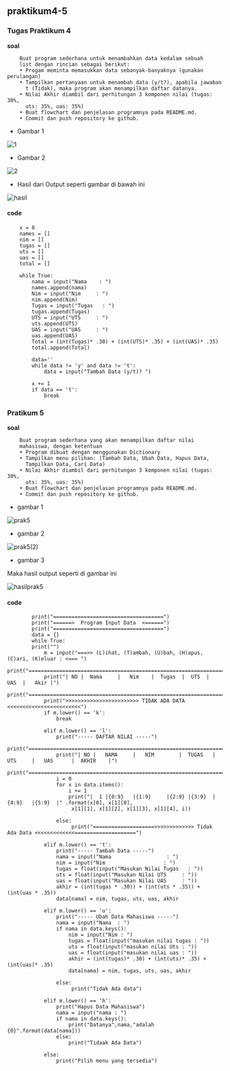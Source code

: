 ## praktikum4-5

### Tugas Praktikum 4

 **soal** 


        Buat program sederhana untuk menambahkan data kedalam sebuah
        list dengan rincian sebagai berikut:
        • Progam meminta memasukkan data sebanyak-banyaknya (gunakan perulangan)
        • Tampilkan pertanyaan untuk menambah data (y/t?), apabila jawaban
          t (Tidak), maka program akan menampilkan daftar datanya.
        • Nilai Akhir diambil dari perhitungan 3 komponen nilai (tugas: 30%,
          uts: 35%, uas: 35%)
        • Buat flowchart dan penjelasan programnya pada README.md.
        • Commit dan push repository ke github.



* Gambar 1

![1](https://user-images.githubusercontent.com/72872663/100231545-c0501280-2f59-11eb-8873-ee82296fff32.PNG)

* Gambar 2

![2](https://user-images.githubusercontent.com/72872663/100231549-c219d600-2f59-11eb-870d-87cbe85299e5.PNG)


* Hasil dari Output seperti gambar di bawah ini

![hasil](https://user-images.githubusercontent.com/72872663/100231551-c2b26c80-2f59-11eb-8732-e5e87dd3a15e.PNG)



#### code

        x = 0
        names = []
        nim = []
        tugas = []
        uts = []
        uas = []
        total = []

        while True:
            nama = input("Nama    : ")
            names.append(nama)
            Nim = input("Nim     : ")
            nim.append(Nim)
            Tugas = input("Tugas   : ")
            tugas.append(Tugas)
            UTS = input("UTS     : ")
            uts.append(UTS)
            UAS = input("UAS     : ")
            uas.append(UAS)
            Total = (int(Tugas)* .30) + (int(UTS)* .35) + (int(UAS)* .35)
            total.append(Total)
    
            data=''
            while data != 'y' and data != 't':
                data = input("Tambah Data (y/t)? ")
        
            x += 1
            if data == 't':
                break
     











### Pratikum 5 

  **soal**

        Buat program sederhana yang akan menampilkan daftar nilai
        mahasiswa, dengan ketentuan
        • Program dibuat dengan menggunakan Dictionary
        • Tampilkan menu pilihan: (Tambah Data, Ubah Data, Hapus Data,
          Tampilkan Data, Cari Data)
        • Nilai Akhir diambil dari perhitungan 3 komponen nilai (tugas: 30%,
          uts: 35%, uas: 35%)
        • Buat flowchart dan penjelasan programnya pada README.md.
        • Commit dan push repository ke github.



* gambar 1

![prak5](https://user-images.githubusercontent.com/72872663/100231555-c3e39980-2f59-11eb-99da-cc37b7fcbd38.PNG)

* gambar 2

![prak5(2)](https://user-images.githubusercontent.com/72872663/100231553-c34b0300-2f59-11eb-8701-b45a23307a06.PNG)

* gambar 3

Maka hasil output seperti di gambar ini

![hasilprak5](https://user-images.githubusercontent.com/72872663/100231552-c34b0300-2f59-11eb-9577-a001b6b22365.PNG)


#### code


            print("====================================")
            print("======>  Program Input Data  <======")
            print("====================================")
            data = {}
            while True:
            print("")
                m = input("===>> (L)ihat, (T)ambah, (U)bah, (H)apus, (C)ari, (K)eluar : <=== ")
                print("================================================================")
                print("| NO |  Nama     |   Nim    |  Tugas  |  UTS  |  UAS  |   Akir |")
                print("================================================================")
                print(">>>>>>>>>>>>>>>>>>>>>>>> TIDAK ADA DATA <<<<<<<<<<<<<<<<<<<<<<<<")
                if m.lower() == 'k':
                    break

                elif m.lower() == 'l':
                    print("----- DAFTAR NILAI -----")
                    print("==================================================================================")
                    print("| NO |   NAMA     |   NIM        |  TUGAS   |   UTS     |   UAS      |  AKHIR    |")
                    print("==================================================================================")
                    i = 0
                    for x in data.items():
                        i += 1
                        print("|  1 |{0:9}   |{1:9}     |{2:9} |{3:9}  |{4:9}   |{5:9}  |" .format(x[0], x[1][0],
                         x[1][1], x[1][2], x[1][3], x[1][4], i))

                    else:
                         print("====================>>>>>>>>>>>>> Tidak Ada Data <<<<<<<<<<<<<====================")

                elif m.lower() == 't':
                    print("----- Tambah Data -----")
                    nama = input("Nama                  : ")
                    nim = input("Nim                   : ")
                    tugas = float(input("Masukan Nilai Tugas   : "))
                    uts = float(input("Masukan Nilai UTS     : "))
                    uas = float(input("Masukan Nilai UAS     : "))
                    akhir = (int(tugas * .30)) + (int(uts * .35)) + (int(uas * .35))
                    data[nama] = nim, tugas, uts, uas, akhir

                elif m.lower() == 'u':
                    print("----- Ubah Data Mahasiswa -----")
                    nama = input("Nama  : ")
                    if nama in data.keys():
                        nim = input("Nim : ")
                        tugas = float(input("masukan nilai tugas : "))
                        uts = float(input("masukan nilai Uts : "))
                        uas = float(input("masukan nilai uas : "))
                        akhir = (int(tugas)* .30) + (int(uts)* .35) + (int(uas)* .35)
                        data[nama] = nim, tugas, uts, uas, akhir
    
                    else:
                         print("Tidak Ada data")

                elif m.lower() == 'h':
                    print("Hapus Data Mahasiswa")
                    nama = input("nama : ")
                    if nama in data.keys():
                        print("Datanya",nama,"adalah {0}".format(data[nama]))
                    else:
                        print("Tidaak Ada Data")

                else:
                    print("Pilih menu yang tersedia")

